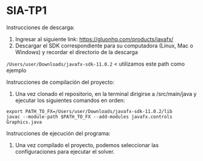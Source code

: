 # SIA-TP1

Instrucciones de descarga:

1. Ingresar al siguiente link: https://gluonhq.com/products/javafx/
2. Descargar el SDK correspondiente para su computadora (Linux, Mac o Windows) y recordar el directorio de la descarga

``/Users/user/Downloads/javafx-sdk-11.0.2`` < utilizamos este path como ejemplo

Instrucciones de compilación del proyecto:

1. Una vez clonado el repositorio, en la terminal dirigirse a /src/main/java y ejecutar los siguientes comandos en orden:

`export PATH_TO_FX=/Users/user/Downloads/javafx-sdk-11.0.2/lib`  
`javac --module-path $PATH_TO_FX --add-modules javafx.controls Graphics.java`  

Instrucciones de ejecución del programa:

1. Una vez compilado el proyecto, podemos seleccionar las configuraciones para ejecutar el solver. 



 